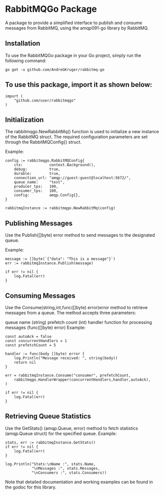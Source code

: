 # RabbitMQGo Package
A package to provide a simplified interface to publish and consume messages from RabbitMQ, using the amqp091-go library by RabbitMQ.

## Installation
To use the RabbitMQGo package in your Go project, simply run the following command:

``` go get -u github.com/AndreGKruger/rabbitmq-go ```

## To use this package, import it as shown below:

```
import (
    "github.com/user/rabbitmqgo"
)
```

## Initialization
The rabbitmqgo.NewRabbitMq() function is used to initialize a new instance of the RabbitMQ struct. The required configuration parameters are set through the RabbitMQConfig{} struct.

Example:

```
config := rabbitmqgo.RabbitMQConfig{
    ctx:            context.Background(),
    debug:          true,
    durable:        true,
    connection_url: "amqp://guest:guest@localhost:5672/",
    queue_name:     "test",
    producer_tps:   100,
    consumer_tps:   100,
    config:         amqp.Config{},
}

rabbitmqInstance := rabbitmqgo.NewRabbitMq(config)
```

## Publishing Messages
Use the Publish([]byte) error method to send messages to the designated queue.

Example:

```
message := []byte(`{"data": "This is a message"}`)
err := rabbitmqInstance.Publish(message)

if err != nil {
    log.Fatal(err)
}
```

## Consuming Messages
Use the Consume(string,int,func([]byte) error)error method to retrieve messages from a queue. The method accepts three parameters:

queue name (string)
prefetch count (int)
handler function for processing messages (func([]byte) error)
Example:

```
const autoAck = false
const concurrentHandlers = 1
const prefetchCount = 5

handler := func(body []byte) error {
    log.Println("Message received: ", string(body))
    return nil
}

err = rabbitmqInstance.Consume("consumer", prefetchCount,
    rabbitmqgo.HandlerWrapper(concurrentHandlers,handler,autoAck),
)

if err != nil {
    log.Fatal(err)
}
```

## Retrieving Queue Statistics
Use the GetStats() (amqp.Queue, error) method to fetch statistics (amqp.Queue struct) for the specified queue.
Example:

```
stats, err := rabbitmqInstance.GetStats()
if err != nil {
    log.Fatal(err)
}

log.Println("Stats:\nName :", stats.Name,
            "\nMessages :", stats.Messages,
            "\nConsumers :", stats.Consumers))
```

Note that detailed documentation and working examples can be found in the godoc for this library.